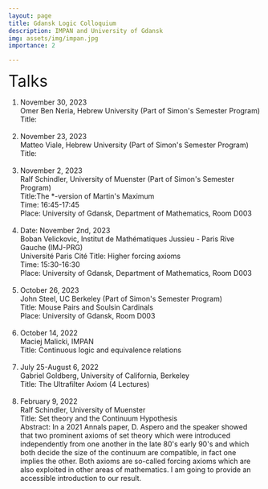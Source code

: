 ```yaml
---
layout: page
title: Gdansk Logic Colloquium
description: IMPAN and University of Gdansk
img: assets/img/impan.jpg
importance: 2

---
```


<font size="+3">Talks</font>

<ol>
  
<li> November 30, 2023<br>
Omer Ben Neria, Hebrew University (Part of Simon's Semester Program)<br>
  Title: </li><br>


<li> November 23, 2023<br>
Matteo Viale, Hebrew University (Part of Simon's Semester Program)<br>
  Title: </li><br>


<li> November 2, 2023<br>
Ralf Schindler, University of Muenster (Part of Simon's Semester Program)<br>
Title:The *-version of Martin's Maximum <br>
Time: 16:45-17:45<br>
Place:  University of Gdansk, Department of Mathematics, Room D003</li><br>

 <li> Date: November 2nd, 2023<br>
  Boban Velickovic, Institut de Mathématiques Jussieu - Paris Rive Gauche (IMJ-PRG)<br>
Université Paris Cité 
  Title: Higher forcing axioms <br>
Time: 15:30-16:30<br>
Place:  University of Gdansk, Department of Mathematics, Room D003
 </li><br>

<li> October 26, 2023<br>
John Steel, UC Berkeley (Part of Simon's Semester Program)<br>
  Title: Mouse Pairs and Soulsin Cardinals<br>
  Place: University of Gdansk, Room D003</li><br>


<li> October 14, 2022<br>
Maciej Malicki, IMPAN <br>
  Title: Continuous logic and equivalence relations</li><br>

<li>July 25-August 6, 2022<br>
Gabriel Goldberg, University of California, Berkeley<br>
Title: The Ultrafilter Axiom (4 Lectures)</li><br>

<li>February 9, 2022 <br>
Ralf Schindler, University of Muenster<br>
Title: Set theory and the Continuum Hypothesis<br>
Abstract: In a 2021 Annals paper, D. Aspero and the speaker showed that two prominent axioms of set theory which were introduced independently 
from one another in the late 80's early 90's and which both decide the size of the continuum are compatible, in fact one implies the other.
Both axioms are so-called forcing axioms which are also exploited in other areas of mathematics. I am going to provide an accessible
introduction to our result.</li>
  </ol>
